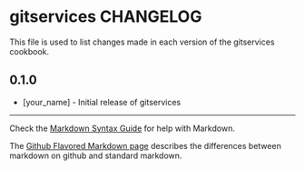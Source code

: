 # gitservices CHANGELOG

This file is used to list changes made in each version of the gitservices cookbook.

## 0.1.0
- [your_name] - Initial release of gitservices

- - -
Check the [Markdown Syntax Guide](http://daringfireball.net/projects/markdown/syntax) for help with Markdown.

The [Github Flavored Markdown page](http://github.github.com/github-flavored-markdown/) describes the differences between markdown on github and standard markdown.
